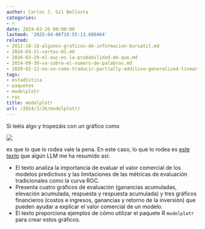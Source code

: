```yaml
---
author: Carlos J. Gil Bellosta
categories:
- r
date: 2024-03-26 00:00:00
lastmod: '2025-04-06T18:55:13.880464'
related:
- 2012-10-18-algunos-graficos-de-informacion-bursatil.md
- 2024-03-11-cortos-01.md
- 2016-03-29-el-auc-es-la-probabilidad-de-que.md
- 2014-09-30-va-sobre-el-numero-de-palabras.md
- 2020-02-12-no-se-como-traducir-partially-additive-generalized-linear-model-trees.md
tags:
- estadística
- paquetes
- modelplotr
- roc
title: modelplotr
url: /2024/3/26/modelplotr/
---
```


Si leéis algo y tropezáis con un gráfico como

![](/wp-uploads/2024/modelplotr.png#center)

es que lo que lo rodea vale la pena. En este caso, lo que lo rodea es [este texto](https://modelplot.github.io/intro_modelplotr.html) que algún LLM me ha resumido así:

- El texto analiza la importancia de evaluar el valor comercial de los modelos predictivos y las limitaciones de las métricas de evaluación tradicionales como la curva ROC.
- Presenta cuatro gráficos de evaluación (ganancias acumuladas, elevación acumulada, respuesta y respuesta acumulada) y tres gráficos financieros (costos e ingresos, ganancias y retorno de la inversión) que pueden ayudar a explicar el valor comercial de un modelo.
- El texto proporciona ejemplos de cómo utilizar el paquete R `modelplotr` para crear estos gráficos.